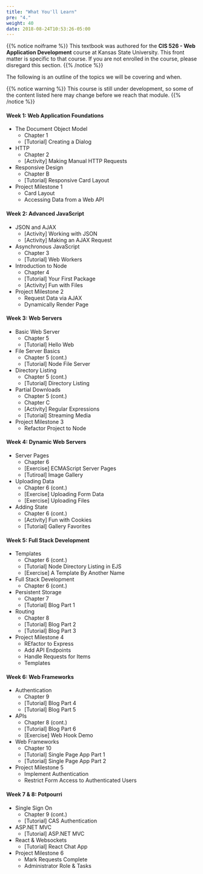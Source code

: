```yaml
---
title: "What You'll Learn"
pre: "4."
weight: 40
date: 2018-08-24T10:53:26-05:00
---
```


{{% notice noiframe %}}
This textbook was authored for the **CIS 526 - Web Application Development** course at Kansas State University.  This front matter is specific to that course.  If you are not enrolled in the course, please disregard this section.
{{% /notice %}}

The following is an outline of the topics we will be covering and when.

{{% notice warning %}}
This course is still under development, so some of the content listed here may change before we reach that module.
{{% /notice %}}

#### Week 1: Web Application Foundations

* The Document Object Model
    * Chapter 1
    * [Tutorial] Creating a Dialog
* HTTP
    * Chapter 2
    * [Activity] Making Manual HTTP Requests
* Responsive Design
    * Chapter B
    * [Tutorial] Responsive Card Layout
* Project Milestone 1
    * Card Layout
    * Accessing Data from a Web API

#### Week 2: Advanced JavaScript

* JSON and AJAX
    * [Activity] Working with JSON
    * [Activity] Making an AJAX Request
* Asynchronous JavaScript
    * Chapter 3
    * [Tutorial] Web Workers
* Introduction to Node
    * Chapter 4
    * [Tutorial] Your First Package
    * [Activity] Fun with Files
* Project Milestone 2
    * Request Data via AJAX
    * Dynamically Render Page

#### Week 3: Web Servers

* Basic Web Server
    * Chapter 5
    * [Tutorial] Hello Web
* File Server Basics
    * Chapter 5 (cont.)
    * [Tutorial] Node File Server
* Directory Listing
    * Chapter 5 (cont.)
    * [Tutorial] Directory Listing
* Partial Downloads
    * Chapter 5 (cont.)
    * Chapter C
    * [Activity] Regular Expressions
    * [Tutorial] Streaming Media
* Project Milestone 3
    * Refactor Project to Node

#### Week 4: Dynamic Web Servers

* Server Pages
    * Chapter 6
    * [Exercise] ECMAScript Server Pages
    * [Tutiroal] Image Gallery
* Uploading Data
    * Chapter 6 (cont.)
    * [Exercise] Uploading Form Data
    * [Exercise] Uploading Files
* Adding State
    * Chapter 6 (cont.)
    * [Activity] Fun with Cookies
    * [Tutorial] Gallery Favorites

#### Week 5: Full Stack Development

* Templates
    * Chapter 6 (cont.)
    * [Tutorial] Node Directory Listing in EJS
    * [Exercise] A Template By Another Name
* Full Stack Development
    * Chapter 6 (cont.)
* Persistent Storage
    * Chapter 7
    * [Tutorial] Blog Part 1
* Routing
    * Chapter 8
    * [Tutorial] Blog Part 2
    * [Tutorial] Blog Part 3
* Project Milestone 4
    * REfactor to Express
    * Add API Endpoints
    * Handle Requests for Items
    * Templates

#### Week 6: Web Frameworks

* Authentication
    * Chapter 9
    * [Tutorial] Blog Part 4
    * [Tutorial] Blog Part 5
* APIs
    * Chapter 8 (cont.)
    * [Tutorial] Blog Part 6
    * [Exercise] Web Hook Demo
* Web Frameworks
    * Chapter 10
    * [Tutorial] Single Page App Part 1
    * [Tutorial] Single Page App Part 2
* Project Milestone 5
    * Implement Authentication
    * Restrict Form Access to Authenticated Users

#### Week 7 & 8: Potpourri

* Single Sign On
    * Chapter 9 (cont.)
    * [Tutorial] CAS Authentication
* ASP.NET MVC
    * [Tutorial] ASP.NET MVC
* React & Websockets
    * [Tutorial] React Chat App
* Project Milestone 6
    * Mark Requests Complete
    * Administrator Role & Tasks